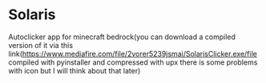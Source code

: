 # Solaris
Autoclicker app for minecraft bedrock(you can download a compiled version of it via this link(https://www.mediafire.com/file/2vorer5239jsmai/SolarisClicker.exe/file compiled with pyinstaller and compressed with upx there is some problems with icon but I will think about that later)
